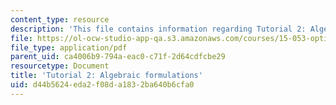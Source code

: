 ```yaml
---
content_type: resource
description: 'This file contains information regarding Tutorial 2: Algebraic formulations.'
file: https://ol-ocw-studio-app-qa.s3.amazonaws.com/courses/15-053-optimization-methods-in-management-science-spring-2013/d44b5624eda2f08da1832ba640b6cfa0_MIT15_053S13_tut02.pdf
file_type: application/pdf
parent_uid: ca4006b9-794a-eac0-c71f-2d64cdfcbe29
resourcetype: Document
title: 'Tutorial 2: Algebraic formulations'
uid: d44b5624-eda2-f08d-a183-2ba640b6cfa0
---
```


